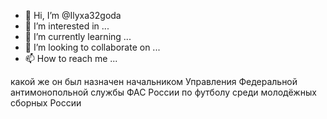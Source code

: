 - 👋 Hi, I’m @Ilyxa32goda
- 👀 I’m interested in ...
- 🌱 I’m currently learning ...
- 💞️ I’m looking to collaborate on ...
- 📫 How to reach me ...

<!---
Ilyxa32goda/Ilyxa32goda is a ✨ special ✨ repository because its `README.md` (this file) appears on your GitHub profile.
You can click the Preview link to take a look at your changes.
--->
какой же он был назначен начальником Управления Федеральной антимонопольной службы ФАС России по футболу среди молодёжных сборных России
